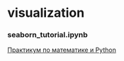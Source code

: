 # visualization

### seaborn_tutorial.ipynb
[Практикум по математике и Python](https://stepik.org/lesson/313078/step/1?unit=299425)
